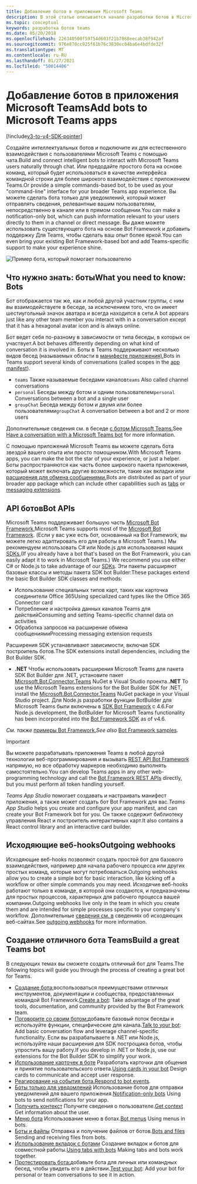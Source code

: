```yaml
---
title: Добавление ботов в приложения Microsoft Teams
description: В этой статье описывается начало разработки ботов в Microsoft Teams
ms.topic: conceptual
keywords: разработка ботов teams
ms.date: 05/20/2018
ms.openlocfilehash: 226340500f59754d603f21b7868eecab38f942af
ms.sourcegitcommit: 976e870cc925f61b76c3830ec04ba6e4bdfde32f
ms.translationtype: MT
ms.contentlocale: ru-RU
ms.lasthandoff: 01/27/2021
ms.locfileid: "50014406"
---
```

# <a name="add-bots-to-microsoft-teams-apps"></a><span data-ttu-id="1e185-104">Добавление ботов в приложения Microsoft Teams</span><span class="sxs-lookup"><span data-stu-id="1e185-104">Add bots to Microsoft Teams apps</span></span>

[!include[v3-to-v4-SDK-pointer](~/includes/v3-to-v4-pointer-bots.md)]

<span data-ttu-id="1e185-105">Создайте интеллектуальных ботов и подключите их для естественного взаимодействия с пользователями Microsoft Teams с помощью чата.</span><span class="sxs-lookup"><span data-stu-id="1e185-105">Build and connect intelligent bots to interact with Microsoft Teams users naturally through chat.</span></span> <span data-ttu-id="1e185-106">Или предодайте простого бота на основе команд, который будет использоваться в качестве интерфейса командной строки для более широкого взаимодействия с приложением Teams.</span><span class="sxs-lookup"><span data-stu-id="1e185-106">Or provide a simple commands-based bot, to be used as your "command-line" interface for your broader Teams app experience.</span></span> <span data-ttu-id="1e185-107">Вы можете сделать бота только для уведомлений, который может отправлять сведения, релевантные вашим пользователям, непосредственно в канале или в прямом сообщении.</span><span class="sxs-lookup"><span data-stu-id="1e185-107">You can make a notification-only bot, which can push information relevant to your users directly to them in a channel or direct message.</span></span> <span data-ttu-id="1e185-108">Вы даже можете использовать существующего бота на основе Bot Framework и добавить поддержку Для Teams, чтобы сделать ваш опыт более яркой.</span><span class="sxs-lookup"><span data-stu-id="1e185-108">You can even bring your existing Bot Framework-based bot and add Teams-specific support to make your experience shine.</span></span>

![Пример бота, который помогает пользователю](~/assets/images/bot_example.png)

## <a name="what-you-need-to-know-bots"></a><span data-ttu-id="1e185-110">Что нужно знать: боты</span><span class="sxs-lookup"><span data-stu-id="1e185-110">What you need to know: Bots</span></span>

<span data-ttu-id="1e185-111">Бот отображается так же, как и любой другой участник группы, с ним вы взаимодействуете в беседе, за исключением того, что он имеет шестиугольный значок аватара и всегда находится в сети.</span><span class="sxs-lookup"><span data-stu-id="1e185-111">A bot appears just like any other team member you interact with in a conversation except that it has a hexagonal avatar icon and is always online.</span></span>

<span data-ttu-id="1e185-112">Бот ведет себя по-разному в зависимости от типа беседы, в которых он участвует.</span><span class="sxs-lookup"><span data-stu-id="1e185-112">A bot behaves differently depending on what kind of conversation it is involved in.</span></span> <span data-ttu-id="1e185-113">Боты в Teams поддерживают несколько видов бесед (называемых области в [манифесте приложения).](~/resources/schema/manifest-schema.md)</span><span class="sxs-lookup"><span data-stu-id="1e185-113">Bots in Teams support several kinds of conversations (called scopes in the [app manifest](~/resources/schema/manifest-schema.md)).</span></span>

* <span data-ttu-id="1e185-114">`teams` Также называемые беседами каналов</span><span class="sxs-lookup"><span data-stu-id="1e185-114">`teams` Also called channel conversations</span></span>
* <span data-ttu-id="1e185-115">`personal` Беседы между ботом и одним пользователем</span><span class="sxs-lookup"><span data-stu-id="1e185-115">`personal` Conversations between a bot and a single user</span></span>
* <span data-ttu-id="1e185-116">`groupChat` Беседа между ботом и двумя или более пользователями</span><span class="sxs-lookup"><span data-stu-id="1e185-116">`groupChat` A conversation between a bot and 2 or more users</span></span>

<span data-ttu-id="1e185-117">Дополнительные сведения см. в беседе [с ботом Microsoft Teams.](~/resources/bot-v3/bot-conversations/bots-conversations.md)</span><span class="sxs-lookup"><span data-stu-id="1e185-117">See [Have a conversation with a Microsoft Teams bot](~/resources/bot-v3/bot-conversations/bots-conversations.md) for more information.</span></span>

<span data-ttu-id="1e185-118">С помощью приложений Microsoft Teams вы можете сделать бота звездой вашего опыта или просто помощником.</span><span class="sxs-lookup"><span data-stu-id="1e185-118">With Microsoft Teams apps, you can make the bot the star of your experience, or just a helper.</span></span> <span data-ttu-id="1e185-119">Боты распространяются как часть более широкого пакета приложения, который [](~/tabs/what-are-tabs.md) может включать другие возможности, такие как вкладки или [расширения для обмена сообщениями.](~/messaging-extensions/what-are-messaging-extensions.md)</span><span class="sxs-lookup"><span data-stu-id="1e185-119">Bots are distributed as part of your broader app package which can include other capabilities such as [tabs](~/tabs/what-are-tabs.md) or [messaging extensions](~/messaging-extensions/what-are-messaging-extensions.md).</span></span>

## <a name="bot-apis"></a><span data-ttu-id="1e185-120">API ботов</span><span class="sxs-lookup"><span data-stu-id="1e185-120">Bot APIs</span></span>

<span data-ttu-id="1e185-121">Microsoft Teams поддерживает большую часть [Microsoft Bot Framework.](https://dev.botframework.com/)</span><span class="sxs-lookup"><span data-stu-id="1e185-121">Microsoft Teams supports most of the [Microsoft Bot Framework](https://dev.botframework.com/).</span></span> <span data-ttu-id="1e185-122">(Если у вас уже есть бот, основанный на Bot Framework, вы можете легко адаптировать его для работы в Microsoft Teams.) Мы рекомендуем использовать C# или Node.js для использования наших [SDKs.](/microsoftteams/platform/#pivot=sdk-tools)</span><span class="sxs-lookup"><span data-stu-id="1e185-122">(If you already have a bot that's based on the Bot Framework, you can easily adapt it to work in Microsoft Teams.) We recommend you use either C# or Node.js to take advantage of our [SDKs](/microsoftteams/platform/#pivot=sdk-tools).</span></span> <span data-ttu-id="1e185-123">Эти пакеты расширяют базовые классы и методы пакета SDK bot Builder:</span><span class="sxs-lookup"><span data-stu-id="1e185-123">These packages extend the basic Bot Builder SDK classes and methods:</span></span>

* <span data-ttu-id="1e185-124">Использование специальных типов карт, таких как карточка соединители Office 365</span><span class="sxs-lookup"><span data-stu-id="1e185-124">Using specialized card types like the Office 365 Connector card</span></span>
* <span data-ttu-id="1e185-125">Потребление и настройка данных каналов Teams для действий</span><span class="sxs-lookup"><span data-stu-id="1e185-125">Consuming and setting Teams-specific channel data on activities</span></span>
* <span data-ttu-id="1e185-126">Обработка запросов на расширение обмена сообщениями</span><span class="sxs-lookup"><span data-stu-id="1e185-126">Processing messaging extension requests</span></span>

<span data-ttu-id="1e185-127">Расширения SDK устанавливают зависимости, включая SDK построитель ботов.</span><span class="sxs-lookup"><span data-stu-id="1e185-127">The SDK extensions install dependencies, including the Bot Builder SDK.</span></span>

* <span data-ttu-id="1e185-128">**.NET** Чтобы использовать расширения Microsoft Teams для пакета SDK Bot Builder для .NET, установите пакет [Microsoft.Bot.Connector.Teams](https://www.nuget.org/packages/Microsoft.Bot.Connector.Teams) NuGet в Visual Studio проекта.</span><span class="sxs-lookup"><span data-stu-id="1e185-128">**.NET** To use the Microsoft Teams extensions for the Bot Builder SDK for .NET, install the [Microsoft.Bot.Connector.Teams](https://www.nuget.org/packages/Microsoft.Bot.Connector.Teams) NuGet package in your Visual Studio project.</span></span> <span data-ttu-id="1e185-129">Для Node.js разработки функции BotBuilder для Microsoft Teams были включены в [SDK Bot Framework](https://github.com/microsoft/botframework-sdk) с 4.6.</span><span class="sxs-lookup"><span data-stu-id="1e185-129">For Node.js development, the BotBuilder for Microsoft Teams functionality has been incorporated into the [Bot Framework SDK](https://github.com/microsoft/botframework-sdk) as of v4.6.</span></span>

<span data-ttu-id="1e185-130">*См. также* [примеры Bot Framework.](https://github.com/Microsoft/BotBuilder-Samples/blob/master/README.md)</span><span class="sxs-lookup"><span data-stu-id="1e185-130">*See also* [Bot Framework samples](https://github.com/Microsoft/BotBuilder-Samples/blob/master/README.md).</span></span>

> [!IMPORTANT]
> <span data-ttu-id="1e185-131">Вы можете разрабатывать приложения Teams в любой другой технологии веб-программирования и вызывать [REST API Bot Framework](/bot-framework/rest-api/bot-framework-rest-overview) напрямую, но все обработку маркеров необходимо выполнять самостоятельно.</span><span class="sxs-lookup"><span data-stu-id="1e185-131">You can develop Teams apps in any other web-programming technology and call the [Bot Framework REST APIs](/bot-framework/rest-api/bot-framework-rest-overview) directly, but you must perform all token handling yourself.</span></span>

<span data-ttu-id="1e185-132">*Teams App Studio* помогает создавать и настраивать манифест приложения, а также может создать бот Bot Framework для вас.</span><span class="sxs-lookup"><span data-stu-id="1e185-132">*Teams App Studio* helps you create and configure your app manifest, and can create your Bot Framework bot for you.</span></span> <span data-ttu-id="1e185-133">Он также содержит библиотеку управления React и построитель интерактивных карт.</span><span class="sxs-lookup"><span data-stu-id="1e185-133">It also contains a React control library and an interactive card builder.</span></span>

## <a name="outgoing-webhooks"></a><span data-ttu-id="1e185-134">Исходяющие веб-hooks</span><span class="sxs-lookup"><span data-stu-id="1e185-134">Outgoing webhooks</span></span>

<span data-ttu-id="1e185-135">Исходяющие веб-hooks позволяют создать простой бот для базового взаимодействия, например для начала рабочего процесса или других простых команд, которые могут потребоваться.</span><span class="sxs-lookup"><span data-stu-id="1e185-135">Outgoing webhooks allow you to create a simple bot for basic interaction, like kicking off a workflow or other simple commands you may need.</span></span> <span data-ttu-id="1e185-136">Исходячие веб-hooks работают только в команде, в которой они создаются, и предназначены для простых процессов, характерных для рабочего процесса вашей компании.</span><span class="sxs-lookup"><span data-stu-id="1e185-136">Outgoing webhooks live only in the team in which you create them and are intended for simple processes specific to your company's workflow.</span></span> <span data-ttu-id="1e185-137">Дополнительные [сведения см. в](~/webhooks-and-connectors/how-to/add-outgoing-webhook.md) сведениях об исходяющих веб-сайтах.</span><span class="sxs-lookup"><span data-stu-id="1e185-137">See [outgoing webhooks](~/webhooks-and-connectors/how-to/add-outgoing-webhook.md) for more information.</span></span>

## <a name="build-a-great-teams-bot"></a><span data-ttu-id="1e185-138">Создание отличного бота Teams</span><span class="sxs-lookup"><span data-stu-id="1e185-138">Build a great Teams bot</span></span>

<span data-ttu-id="1e185-139">В следующих темах вы сможете создать отличный бот для Teams.</span><span class="sxs-lookup"><span data-stu-id="1e185-139">The following topics will guide you through the process of creating a great bot for Teams.</span></span>

* <span data-ttu-id="1e185-140">[Создание бота:](~/resources/bot-v3/bots-create.md)воспользоваться преимуществами отличных инструментов, документации и сообщества, предоставленных командой Bot Framework.</span><span class="sxs-lookup"><span data-stu-id="1e185-140">[Create a bot](~/resources/bot-v3/bots-create.md): Take advantage of the great tools, documentation, and community provided by the Bot Framework team.</span></span>
* <span data-ttu-id="1e185-141">[Поговорите со своим ботом:](~/resources/bot-v3/bot-conversations/bots-conversations.md)добавьте базовый поток беседы и используйте функции, специфические для канала.</span><span class="sxs-lookup"><span data-stu-id="1e185-141">[Talk to your bot](~/resources/bot-v3/bot-conversations/bots-conversations.md): Add basic conversation flow and leverage channel-specific functionality.</span></span> <span data-ttu-id="1e185-142">Если вы разрабатываете в .NET или Node.js, используйте наши расширения для SDK построщика ботов, чтобы упростить вашу работу.</span><span class="sxs-lookup"><span data-stu-id="1e185-142">If you develop in .NET or Node.js, use our extensions for the Bot Builder SDK to simplify your work.</span></span>
* <span data-ttu-id="1e185-143">[Использование карточек в боте](~/resources/bot-v3/bots-cards.md) Разработать карточки для общения и принятие пользовательского ответа.</span><span class="sxs-lookup"><span data-stu-id="1e185-143">[Using cards in your bot](~/resources/bot-v3/bots-cards.md) Design cards to communicate and accept user response.</span></span>
* <span data-ttu-id="1e185-144">[Реагирование на события бота.](~/resources/bot-v3/bots-notifications.md)</span><span class="sxs-lookup"><span data-stu-id="1e185-144">[Respond to bot events](~/resources/bot-v3/bots-notifications.md).</span></span>
* <span data-ttu-id="1e185-145">[Боты только для уведомлений](~/resources/bot-v3/bots-notification-only.md) Использование ботов для отправки уведомлений для вашего приложения.</span><span class="sxs-lookup"><span data-stu-id="1e185-145">[Notification-only bots](~/resources/bot-v3/bots-notification-only.md) Using bots to send notifications for your app.</span></span>
* <span data-ttu-id="1e185-146">[Получить контекст](~/resources/bot-v3/bots-context.md) Получите сведения о пользователе.</span><span class="sxs-lookup"><span data-stu-id="1e185-146">[Get context](~/resources/bot-v3/bots-context.md) Get information about the user.</span></span>
* <span data-ttu-id="1e185-147">[Меню бота](~/resources/bot-v3/bots-menus.md) Использование меню в ботах.</span><span class="sxs-lookup"><span data-stu-id="1e185-147">[Bot menus](~/resources/bot-v3/bots-menus.md) Using menus in bots.</span></span>
* <span data-ttu-id="1e185-148">[Боты и файлы](~/resources/bot-v3/bots-files.md) Отправка и получение файлов от ботов.</span><span class="sxs-lookup"><span data-stu-id="1e185-148">[Bots and files](~/resources/bot-v3/bots-files.md) Sending and receiving files from bots.</span></span>
* <span data-ttu-id="1e185-149">[Использование вкладок с ботами](~/resources/bot-v3/bots-with-tabs.md) Создание вкладок и ботов для совместной работы.</span><span class="sxs-lookup"><span data-stu-id="1e185-149">[Using tabs with bots](~/resources/bot-v3/bots-with-tabs.md) Making tabs and bots work together.</span></span>
* <span data-ttu-id="1e185-150">[Протестировать бота:](~/resources/bot-v3/bots-test.md)добавьте бота для личных или командных бесед, чтобы увидеть его в действии.</span><span class="sxs-lookup"><span data-stu-id="1e185-150">[Test your bot](~/resources/bot-v3/bots-test.md): Add your bot for personal or team conversations to see it in action.</span></span>
